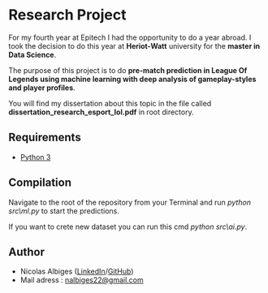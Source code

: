 # Research Project


For my fourth year at Epitech I had the opportunity to do a year abroad. I took the decision to do this year at **Heriot-Watt** university for the **master in Data Science**.

The purpose of this project is to do **pre-match prediction in League Of Legends using machine learning with deep analysis of gameplay-styles and player profiles**.

You will find my dissertation about this topic in the file called **dissertation_research_esport_lol.pdf** in root directory.

## Requirements

 * [Python 3](https://www.python.org/downloads/)


## Compilation

Navigate to the root of the repository from your Terminal and run *python src\ml.py* to start the predictions.


If you want to crete new dataset you can run this cmd *python src\ai.py*.


## Author
* Nicolas Albiges ([LinkedIn](https://www.linkedin.com/in/nicolas-albiges/)/[GitHub](https://github.com/NicolasAlbiges))
* Mail adress : nalbiges22@gmail.com
